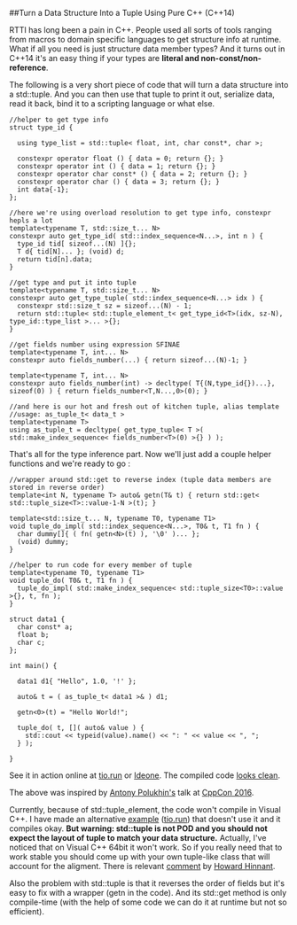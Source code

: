 
##Turn a Data Structure Into a Tuple Using Pure C++ (C++14)

  RTTI has long been a pain in C++. People used all sorts of tools ranging from macros to 
  domain specific languages to get structure info at runtime. What if all you need is just
  structure data member types? And it turns out in C++14 it's an easy thing if your types are
  **literal and non-const/non-reference**.

  The following is a very short piece of code that will turn a data structure into a std::tuple. 
  And you can then use that tuple to print it out, serialize data, read it back, bind it to a 
  scripting language or what else.

    //helper to get type info
    struct type_id {
    
      using type_list = std::tuple< float, int, char const*, char >;
    
      constexpr operator float () { data = 0; return {}; }
      constexpr operator int () { data = 1; return {}; }
      constexpr operator char const* () { data = 2; return {}; }
      constexpr operator char () { data = 3; return {}; }
      int data{-1};
    };
    
    //here we're using overload resolution to get type info, constexpr hepls a lot
    template<typename T, std::size_t... N>
    constexpr auto get_type_id( std::index_sequence<N...>, int n ) {
      type_id tid[ sizeof...(N) ]{};
      T d{ tid[N]... }; (void) d;
      return tid[n].data;
    }
    
    //get type and put it into tuple
    template<typename T, std::size_t... N>
    constexpr auto get_type_tuple( std::index_sequence<N...> idx ) {
      constexpr std::size_t sz = sizeof...(N) - 1;
      return std::tuple< std::tuple_element_t< get_type_id<T>(idx, sz-N), type_id::type_list >... >{};
    }
   
    //get fields number using expression SFINAE
    template<typename T, int... N>
    constexpr auto fields_number(...) { return sizeof...(N)-1; }
    
    template<typename T, int... N>
    constexpr auto fields_number(int) -> decltype( T{(N,type_id{})...}, sizeof(0) ) { return fields_number<T,N...,0>(0); }
    
    //and here is our hot and fresh out of kitchen tuple, alias template
    //usage: as_tuple_t< data_t >
    template<typename T>
    using as_tuple_t = decltype( get_type_tuple< T >( std::make_index_sequence< fields_number<T>(0) >{} ) );


  That's all for the type inference part. Now we'll just add a couple helper functions and we're 
  ready to go :


    //wrapper around std::get to reverse index (tuple data members are stored in reverse order)
    template<int N, typename T> auto& getn(T& t) { return std::get< std::tuple_size<T>::value-1-N >(t); }
    
    template<std::size_t... N, typename T0, typename T1>
    void tuple_do_impl( std::index_sequence<N...>, T0& t, T1 fn ) {
      char dummy[]{ ( fn( getn<N>(t) ), '\0' )... };
      (void) dummy;
    }
    
    //helper to run code for every member of tuple
    template<typename T0, typename T1>
    void tuple_do( T0& t, T1 fn ) {
      tuple_do_impl( std::make_index_sequence< std::tuple_size<T0>::value >{}, t, fn );
    }
    
    struct data1 {
      char const* a;
      float b;
      char c;
    };
    
    int main() {
    
      data1 d1{ "Hello", 1.0, '!' };
      
      auto& t = ( as_tuple_t< data1 >& ) d1;
      
      getn<0>(t) = "Hello World!";
      
      tuple_do( t, []( auto& value ) { 
        std::cout << typeid(value).name() << ": " << value << ", "; 
      } );
    
    }

  See it in action online at [tio.run](https://goo.gl/DggwYv) or [Ideone](https://ideone.com/AOnPJM).
  The compiled code [looks clean](https://godbolt.org/g/x814oC). 

  The above was inspired by [Antony Polukhin's][anton] talk at [CppCon 2016][cppcon].

  Currently, because of std::tuple\_element, the code won't compile in Visual C++. I have made an
  alternative [example][msc] ([tio.run][msctio]) that doesn't use it and it compiles okay. 
  **But warning: std::tuple is not POD and you should not expect the layout of tuple to match your
  data structure.** Actually, I've noticed that on Visual C++ 64bit it won't work. So if you 
  really need that to work stable you should come up with your own tuple-like class that will
  account for the aligment. There is relevant [comment](https://goo.gl/uL9hgC) by [Howard Hinnant][h].

  Also the problem with std::tuple is that it reverses the order of fields but it's easy to fix 
  with a wrapper (getn in the code). And its std::get method is only compile-time (with the help 
  of some code we can do it at runtime but not so efficient). 

  [cppcon]: https://www.youtube.com/watch?v=abdeAew3gmQ "C++14 Reflections Without Macros, Markup nor External Tooling"
  [anton]: http://apolukhin.github.io/ "Antony Polukhin"
  [msc]: https://gist.github.com/alexpolt/87aca3eea01731892b623c7239ef60d4
  [msctio]: https://goo.gl/vFTcpZ
  [h]:https://howardhinnant.github.io/ "Howard Hinnant"


